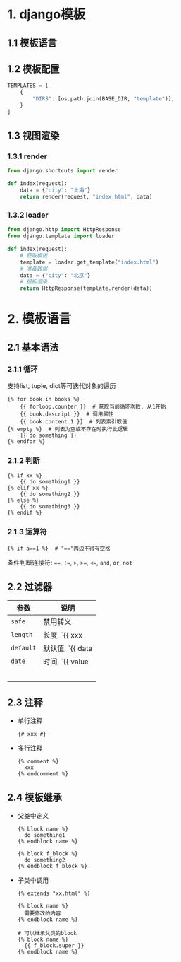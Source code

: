 # 1. django模板

## 1.1 模板语言

## 1.2 模板配置

```python
TEMPLATES = [
    {
        "DIRS": [os.path.join(BASE_DIR, "template")],
    }
]
```

## 1.3 视图渲染

### 1.3.1 render

```Python
from django.shortcuts import render

def index(request):
    data = {"city": "上海"}
    return render(request, "index.html", data)
```

### 1.3.2 loader

```python
from django.http import HttpResponse
from django.template import loader

def index(request):
    # 获取模板
    template = loader.get_template("index.html")
    # 准备数据
    data = {"city": "北京"}
    # 模板渲染
    return HttpResponse(template.render(data))
```



# 2. 模板语言

## 2.1 基本语法

### 2.1.1 循环

支持list, tuple, dict等可迭代对象的遍历

```jinja2
{% for book in books %}
	{{ forloop.counter }}  # 获取当前循环次数, 从1开始
	{{ book.descript }}  # 调用属性
	{{ book.content.1 }}  # 列表索引取值
{% empty %}  # 列表为空或不存在时执行此逻辑
	{{ do something }}
{% endfor %}
```

### 2.1.2 判断

```jinja2
{% if xx %}
	{{ do something1 }}
{% elif xx %}
	{{ do something2 }}
{% else %}
	{{ do something3 }}
{% endif %}
```

### 2.1.3 运算符

```jinja2
{% if a==1 %}  # "=="两边不得有空格
```

条件判断连接符: `==`, `!=`, `>`, `>=`, `<=`, `and`, `or`, `not`

## 2.2 过滤器

| 参数      | 说明                                      |
| --------- | ----------------------------------------- |
| `safe`    | 禁用转义                                  |
| `length`  | 长度,  `{{ xxx | length: 2 }}`            |
| `default` | 默认值, `{{ data | default: "value" }}`   |
| `date`    | 时间, `{{ value | date: "Y-m-d H:i:s" }}` |
|           |                                           |
|           |                                           |
|           |                                           |
|           |                                           |
|           |                                           |

## 2.3 注释

* 单行注释

  ```jinja2
  {# xxx #}
  ```

* 多行注释

  ```jinja2
  {% comment %}
  	xxx
  {% endcomment %}
  ```

## 2.4 模板继承

* 父类中定义

  ```jinja2
  {% block name %}
  	do something1
  {% endblock name %}
  
  {% block f_block %}
  	do something2
  {% endblock f_block %}
  ```

  

* 子类中调用

  ```jinja2
  {% extends "xx.html" %}
  
  {% block name %}
  	需要修改的内容
  {% endblock name %}
  
  # 可以继承父类的block
  {% block name %}
  	{{ f_block.super }}
  {% endblock name %}
  ```

  

